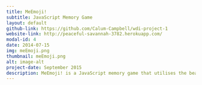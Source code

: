 ```yaml
---
title: MeEmoji!
subtitle: JavaScript Memory Game
layout: default
github-link: https://github.com/Calum-Campbell/wdi-project-1
website-link: http://peaceful-savannah-3782.herokuapp.com/
modal-id: 4
date: 2014-07-15
img: meEmoji.png
thumbnail: meEmoji.png
alt: image-alt
project-date: September 2015
description: MeEmoji! is a JavaScript memory game that utilises the beauty of Emoji's. <br><br><strong>Tech</strong> - Javascript, Heroku, HTML, css. 
---
```

